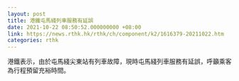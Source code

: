 ```yaml
---
layout: post
title: 港鐵屯馬綫列車服務有延誤
date: 2021-10-22 08:50:52.000000000 +08:00
link: https://news.rthk.hk/rthk/ch/component/k2/1616379-20211022.htm
categories: rthk
---
```


港鐵表示，由於屯馬綫尖東站有列車故障，現時屯馬綫列車服務有延誤，呼籲乘客為行程預留充裕時間。
